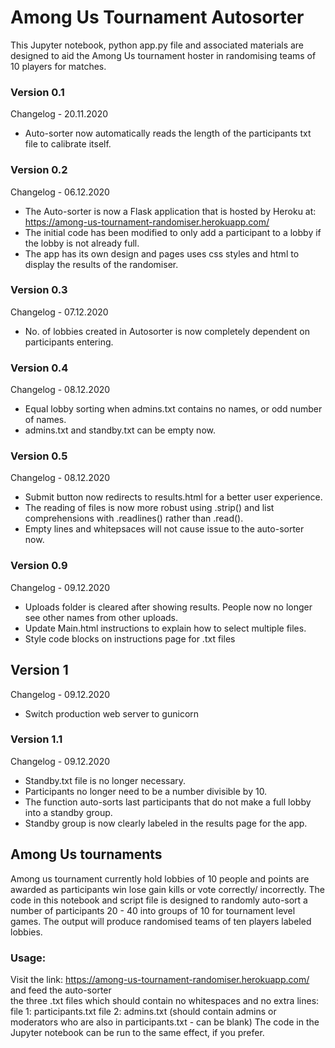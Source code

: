 # Among Us Tournament Autosorter
This Jupyter notebook, python app.py file and associated materials are designed to aid the Among Us tournament hoster in randomising teams of 10 players for matches.

### Version 0.1
Changelog - 20.11.2020
- Auto-sorter now automatically reads the length of the participants txt file to calibrate itself.
### Version 0.2
Changelog - 06.12.2020
- The Auto-sorter is now a Flask application that is hosted by Heroku at: https://among-us-tournament-randomiser.herokuapp.com/  
- The initial code has been modified to only add a participant to a lobby if the lobby is not already full.   
- The app has its own design and pages uses css styles and html to display the results of the randomiser.
### Version 0.3  
Changelog - 07.12.2020
- No. of lobbies created in Autosorter is now completely dependent on participants entering.
### Version 0.4
Changelog - 08.12.2020
- Equal lobby sorting when admins.txt contains no names, or odd number of names.
- admins.txt and standby.txt can be empty now.
### Version 0.5
Changelog - 08.12.2020
- Submit button now redirects to results.html for a better user experience.
- The reading of files is now more robust using .strip() and list comprehensions with .readlines() rather than .read().  
- Empty lines and whitepsaces will not cause issue to the auto-sorter now.
### Version 0.9
Changelog - 09.12.2020
- Uploads folder is cleared after showing results. People now no longer see other names from other uploads.
- Update Main.html instructions to explain how to select multiple files.
- Style code blocks on instructions page for .txt files
## Version 1
Changelog - 09.12.2020
- Switch production web server to gunicorn
### Version 1.1
Changelog - 09.12.2020
- Standby.txt file is no longer necessary. 
- Participants no longer need to be a number divisible by 10. 
- The function auto-sorts last participants that do not make a full lobby into a standby group.
- Standby group is now clearly labeled in the results page for the app.


## Among Us tournaments
Among us tournament currently hold lobbies of 10 people and points are awarded as participants win lose gain kills or vote correctly/ incorrectly. The code in this notebook and script file is designed to randomly auto-sort a number of participants 20 - 40 into groups of 10 for tournament level games. The output will produce randomised teams of ten players labeled lobbies.

### Usage:

Visit the link: https://among-us-tournament-randomiser.herokuapp.com/ and feed the auto-sorter  
the three .txt files which should contain no whitespaces and no extra lines:
file 1: participants.txt 
file 2: admins.txt (should contain admins or moderators who are also in participants.txt - can be blank)
The code in the Jupyter notebook can be run to the same effect, if you prefer.

